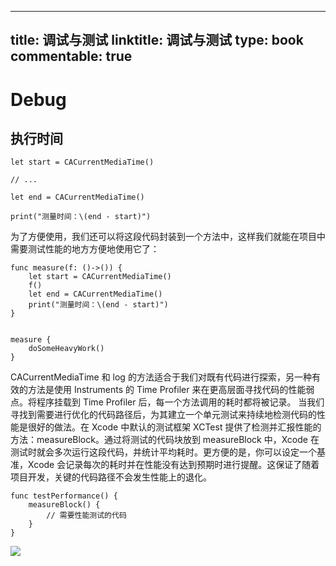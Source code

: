 
---
title: 调试与测试
linktitle: 调试与测试
type: book
commentable: true
---

# Debug

## 执行时间

```
let start = CACurrentMediaTime()

// ...

let end = CACurrentMediaTime()

print("测量时间：\(end - start)")

```

为了方便使用，我们还可以将这段代码封装到一个方法中，这样我们就能在项目中需要测试性能的地方方便地使用它了：

```
func measure(f: ()->()) {
    let start = CACurrentMediaTime()
    f()
    let end = CACurrentMediaTime()
    print("测量时间：\(end - start)")
}


measure {
    doSomeHeavyWork()
}

```

CACurrentMediaTime 和 log 的方法适合于我们对既有代码进行探索，另一种有效的方法是使用 Instruments 的 Time Profiler 来在更高层面寻找代码的性能弱点。将程序挂载到 Time Profiler 后，每一个方法调用的耗时都将被记录。
当我们寻找到需要进行优化的代码路径后，为其建立一个单元测试来持续地检测代码的性能是很好的做法。在 Xcode 中默认的测试框架 XCTest 提供了检测并汇报性能的方法：measureBlock。通过将测试的代码块放到 measureBlock 中，Xcode 在测试时就会多次运行这段代码，并统计平均耗时。更方便的是，你可以设定一个基准，Xcode 会记录每次的耗时并在性能没有达到预期时进行提醒。这保证了随着项目开发，关键的代码路径不会发生性能上的退化。

```
func testPerformance() {
    measureBlock() {
        // 需要性能测试的代码
    }
}
```

![](http://onevcat.com/assets/images/2016/test-measure.png)

    